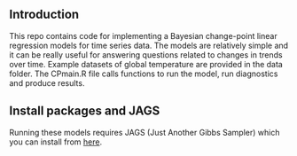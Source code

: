 ## Introduction
This repo contains code for implementing a Bayesian change-point linear regression models for time series data. 
The models are relatively simple and it can be really useful for answering questions related to changes in trends over time. Example datasets of global temperature are provided in the data folder. The CPmain.R file calls functions to run the model, run diagnostics and produce results. 


 
## Install packages and JAGS
Running these models requires JAGS (Just Another Gibbs Sampler) which you can install from [here](http://mcmc-jags.sourceforge.net). 

